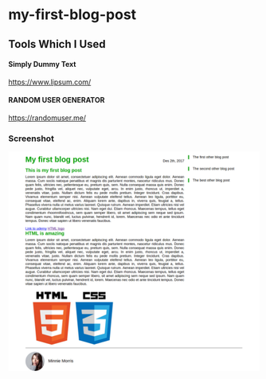 # my-first-blog-post
## Tools Which I Used
#### Simply Dummy Text
https://www.lipsum.com/ 
#### RANDOM USER GENERATOR
 https://randomuser.me/
### Screenshot
![Alt text](screencapture.png?raw=true "Screenshot")

